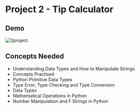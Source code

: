 # Project 2 - Tip Calculator

## Demo
![2project](https://github.com/user-attachments/assets/77a57a1d-3506-4431-9fd1-1691abbe4434)


## Concepts Needed 
- Understanding Data Types and How to Manipulate Strings
- Concepts Practised
- Python Primitive Data Types
- Type Error, Type Checking and Type Conversion
- Data Types
- Mathematical Operations in Python
- Number Manipulation and F Strings in Python
